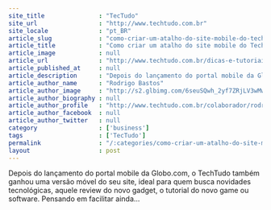 ```yaml
---
site_title               : "TecTudo"
site_url                 : "http://www.techtudo.com.br"
site_locale              : "pt_BR"
article_slug             : "como-criar-um-atalho-do-site-mobile-do-techtudo-em-seu-smartphone"
article_title            : "Como criar um atalho do site mobile do TechTudo em seu smartphone"
article_image            : null
article_url              : "http://www.techtudo.com.br/dicas-e-tutoriais/noticia/2012/12/como-criar-um-atalho-do-site-mobile-do-techtudo-em-seu-smartphone.html"
article_published_at     : null
article_description      : "Depois do lançamento do portal mobile da Globo.com, o TechTudo também ganhou uma versão móvel do seu site, ideal para quem busca novidades tecnológicas, aquele review do novo gadget, o tutorial do novo game ou software. Pensando em facilitar ainda..."
article_author_name      : "Rodrigo Bastos"
article_author_image     : "http://s2.glbimg.com/6seuSQwh_2yf7ZRjLV3wMw_wplM=/30x30/s2.glbimg.com/QS7G4QU8hyNdGsj7_f_A8DVoItI=/0x0:606x606/140x140/s.glbimg.com/po/tt2/f/original/2014/02/06/screen_shot_2013-12-02_at_5.35.16_pm.png"
article_author_biography : null
article_author_profile   : "http://www.techtudo.com.br/colaborador/rodrigo-bastos.html"
article_author_facebook  : null
article_author_twitter   : null
category                 : ['business']
tags                     : ['TecTudo']
permalink                : "/:categories/como-criar-um-atalho-do-site-mobile-do-techtudo-em-seu-smartphone/"
layout                   : post
---
```


Depois do lançamento do portal mobile da Globo.com, o TechTudo também ganhou uma versão móvel do seu site, ideal para quem busca novidades tecnológicas, aquele review do novo gadget, o tutorial do novo game ou software. Pensando em facilitar ainda...
